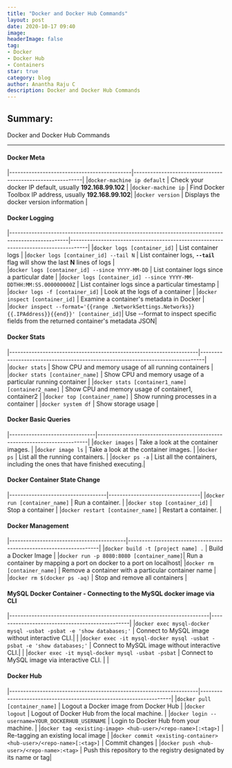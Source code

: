 ```yaml
---
title: "Docker and Docker Hub Commands"
layout: post
date: 2020-10-17 09:40
image: 
headerImage: false
tag:
- Docker
- Docker Hub
- Containers
star: true
category: blog
author: Anantha Raju C
description: Docker and Docker Hub Commands
---
```


## Summary:

Docker and Docker Hub Commands

---

#### Docker Meta

|--------------------------------------------|-----------------------------------------------------------| 
|`docker-machine ip default`				 | Check your docker IP default, usually **192.168.99.102**	 |
|`docker-machine ip`                         | Find Docker Toolbox IP address, usually **192.168.99.102**|
|`docker version`                            | Displays the docker version information                   |

#### Docker Logging

|---------------------------------------------------------------------------------------------------|------------------------------------------------------------------------------------|
|`docker logs [container_id]`			                            								| List container logs                                                           	 |
|`docker logs [container_id] --tail N`                               								| List container logs, **`--tail`** flag will show the last **N** lines of logs 	 |   
|`docker logs [container_id] --since YYYY-MM-DD`                     								| List container logs since a particular date                                   	 |
|`docker logs [container_id] --since YYYY-MM-DDTHH:MM:SS.000000000Z` 								| List container logs since a particular timestamp                              	 |
|`docker logs -f [container_id]`                                                                    | Look at the logs of a container                                               	 |
|`docker inspect [container_id]`                                                                    | Examine a container's metadata in Docker                                      	 |
|`docker inspect --format='{{range .NetworkSettings.Networks}}{{.IPAddress}}{{end}}' [container_id]`| Use --format to inspect specific fields from the returned container's metadata JSON| 

#### Docker Stats

|--------------------------------------------------------------------|-------------------------------------------------------------------------------|
|`docker stats`							                             | Show CPU and memory usage of all running containers                 	         |
|`docker stats [container_name]`						             | Show CPU and memory usage of a particular running container                   |
|`docker stats [container1_name] [container2_name]`			         | Show CPU and memory usage of container1, container2                           |
|`docker top [container_name]`			                             | Show running processes in a container                                         |
|`docker system df`			                                         | Show storage usage                                                            |

#### Docker Basic Queries

|-------------------------------|--------------------------------------------------------------------------|
|`docker images`                | Take a look at the container images.                                     |
|`docker image ls`              | Take a look at the container images.                                     |
|`docker ps`                    | List all the running containers.                                         |
|`docker ps -a`                 | List all the containers, including the ones that have finished executing.|

#### Docker  Container State Change 

|-----------------------------------|---------------------------------|
|`docker run [container_name]`      | Run a container.                |
|`docker stop [container_id]`   	| Stop a container                |
|`docker restart [container_name]`  | Restart a container.            |

#### Docker Management

|------------------------------------------|-------------------------------------------------------------------|
|`docker build -t [project name] .`        | Build a Docker Image                                              |
|`docker run -p 8080:8080 [container_name]`| Run a container by mapping a port on docker to a port on localhost|
|`docker rm [container_name]`              | Remove a container with a particular container name               |
|`docker rm $(docker ps -aq)`              | Stop and remove all containers                                    |

#### MySQL Docker Container - Connecting to the MySQL docker image via CLI  

|------------------------------------------------------------------------|------------------------------------------------| 
|`docker exec mysql-docker mysql -usbat -psbat -e 'show databases;'`	 | Connect to MySQL image without interactive CLI.|												|
|`docker exec -it mysql-docker mysql -usbat -psbat -e 'show databases;'` | Connect to MySQL image without interactive CLI.|													|
|`docker exec -it mysql-docker mysql -usbat -psbat`						 | Connect to MySQL image via interactive CLI.	  |													|

#### Docker Hub

|--------------------------------------------------------------------|-------------------------------------------------------------------| 
|`docker pull [container_name]`							             | Logout a Docker image from Docker Hub                             |
|`docker logout`							                         | Logout of Docker Hub from the local machine.                      |
|`docker login --username=YOUR_DOCKERHUB_USERNAME`	                 | Login to Docker Hub from your machine.                            |
|`docker tag <existing-image> <hub-user>/<repo-name>[:<tag>]`        | Re-tagging an existing local image					             |
|`docker commit <existing-container> <hub-user>/<repo-name>[:<tag>]` | Commit changes					                                 |
|`docker push <hub-user>/<repo-name>:<tag>`                          | Push this repository to the registry designated by its name or tag|